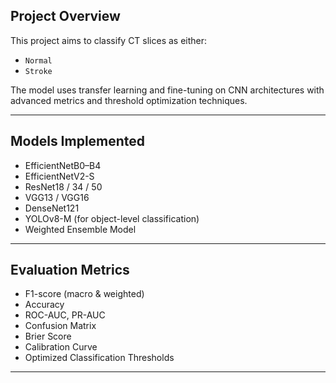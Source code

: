 ## Project Overview

This project aims to classify CT slices as either:

- `Normal`
- `Stroke`

The model uses transfer learning and fine-tuning on CNN architectures with advanced metrics and threshold optimization techniques.

---

## Models Implemented

- EfficientNetB0–B4
- EfficientNetV2-S
- ResNet18 / 34 / 50
- VGG13 / VGG16
- DenseNet121
- YOLOv8-M (for object-level classification)
- Weighted Ensemble Model

---

## Evaluation Metrics

- F1-score (macro & weighted)
- Accuracy
- ROC-AUC, PR-AUC
- Confusion Matrix
- Brier Score
- Calibration Curve
- Optimized Classification Thresholds

---

